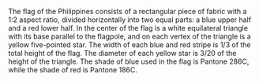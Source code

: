 The flag of the Philippines consists of a rectangular piece of fabric with a 1:2 aspect ratio, divided horizontally into two equal parts: a blue upper half and a red lower half. In the center of the flag is a white equilateral triangle with its base parallel to the flagpole, and on each vertex of the triangle is a yellow five-pointed star. The width of each blue and red stripe is 1/3 of the total height of the flag. The diameter of each yellow star is 3/20 of the height of the triangle. The shade of blue used in the flag is Pantone 286C, while the shade of red is Pantone 186C.